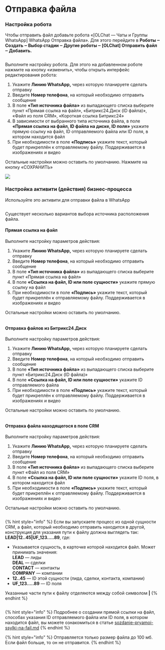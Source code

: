 # Отправка файла

### Настройка робота

Чтобы отправить файл добавьте робота «\[OLChat — Чаты и Группы WhatsApp] WhatsApp Отправка файла». Для этого перейдите в **Роботы ‒ Создать ‒ Выбор стадии ‒ Другие роботы ‒ \[OLChat] Отправить файл ‒ Добавить.**

<figure><img src="../../.gitbook/assets/image (1173).png" alt=""><figcaption></figcaption></figure>

Выполните настройку робота. Для этого на добавленном роботе нажмите на кнопку «изменить», чтобы открыть интерфейс редактирования робота:

1. Укажите **Линию WhatsApp,** через которую планируете сделать отправку
2. Введите **Номер телефона**, на который необходимо отправить сообщение
3. В поле **«Тип источника файла»** из выпадающего списка выберите пункт «Прямая ссылка на файл», «Битрикс24.Диск (ID файла)», «Файл из поля CRM», «Короткая ссылка  Битрикс24»
4. В зависимости от выбранного типа источника файла, в поле **«Прямая ссылка на файл, ID файла на диске, ID поля»** укажите прямую ссылку на файл, ID отправляемого файла или ID поля, в котором находится файл
5. При необходимости в поле **«Подпись»** укажите текст, который будет прикреплён к отправляемому файлу. Поддерживается в изображениях и видео

Остальные настройки можно оставить по умолчанию. Нажмите на кнопку «СОХРАНИТЬ»

![](<../../.gitbook/assets/image (392).png>)

### Настройка активити (действия) бизнес-процесса

Используйте это активити для отправки файла в WhatsApp

<figure><img src="../../.gitbook/assets/image (993).png" alt=""><figcaption></figcaption></figure>

Существует несколько вариантов выбора источника расположения файла.

#### Прямая ссылка на файл

Выполните настройку параметров действия:

1. Укажите **Линию WhatsApp,** через которую планируете сделать отправку
2. Введите **Номер телефона**, на который необходимо отправить сообщение
3. В поле **«Тип источника файла»** из выпадающего списка выберите пункт «Прямая ссылка на файл»
4. В поле **«Ссылка на файл, ID или поле сущности»** укажите прямую ссылку на файл
5. При необходимости в поле **«Подпись»** укажите текст, который будет прикреплён к отправляемому файлу. Поддерживается в изображениях и видео

Остальные настройки можно оставить по умолчанию.

<figure><img src="../../.gitbook/assets/image (994).png" alt=""><figcaption></figcaption></figure>

#### **Отправка файлов из Битрикс24.Диск**

Выполните настройку параметров действия:

1. Укажите **Линию WhatsApp,** через которую планируете сделать отправку
2. Введите **Номер телефона**, на который необходимо отправить сообщение
3. В поле **«Тип источника файла»** из выпадающего списка выберите пункт «Битрикс24.Диск (ID файла)»
4. В поле **«Ссылка на файл, ID или поле сущности»** укажите ID отправляемого файла
5. При необходимости в поле **«Подпись»** укажите текст, который будет прикреплён к отправляемому файлу. Поддерживается в изображениях и видео

Остальные настройки можно оставить по умолчанию.

<figure><img src="../../.gitbook/assets/image (995).png" alt=""><figcaption></figcaption></figure>

#### Отправка файла находящегося в поле CRM

Выполните настройку параметров действия:

1. Укажите **Линию WhatsApp,** через которую планируете сделать отправку
2. Введите **Номер телефона**, на который необходимо отправить сообщение
3. В поле **«Тип источника файла»** из выпадающего списка выберите пункт «Файл из поля CRM»
4. В поле **«Ссылка на файл, ID или поле сущности»** укажите ID поля, в котором находится файл
5. При необходимости в поле **«Подпись»** укажите текст, который будет прикреплён к отправляемому файлу. Поддерживается в изображениях и видео

Остальные настройки можно оставить по умолчанию.

<figure><img src="../../.gitbook/assets/image (996).png" alt=""><figcaption></figcaption></figure>

{% hint style="info" %}
Если вы запускаете процесс из одной сущности CRM, а файл, который необходимо отправить находится в другой, конструкция для указания пути к файлу должна выглядеть так: **LEAD|12..45|UF\_123.....89**, где:

* Указывается сущность, в карточке которой находится файл. Может принимать значения:\
  **LEAD** — лиды\
  **DEAL** — сделки\
  **CONTACT** — контакты\
  **COMPANY** — компании
* **12..45** — ID этой сущности (лида, сделки, контакта, компании)
* **UF\_123.....89** — ID поля

Указанные части пути к файлу отделяются между собой символом **|**
{% endhint %}

<figure><img src="../../.gitbook/assets/image (997).png" alt=""><figcaption></figcaption></figure>

{% hint style="info" %}
Подробнее о создании прямой ссылки на файл, способах указания ID отправляемого файла или ID поля, в котором находится файл, вы можете ознакомиться в статье [sozdanie-pryamoi-ssylki-na-fail.md](../sozdanie-pryamoi-ssylki-na-fail.md "mention")
{% endhint %}

{% hint style="info" %}
Отправляется только размер файла до 100 мб. Если файл больше, то он не отправится.&#x20;
{% endhint %}
